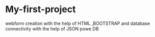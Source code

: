 # My-first-project
webform creation with the help of HTML ,BOOTSTRAP and database connectivity with the help of JSON powe DB
